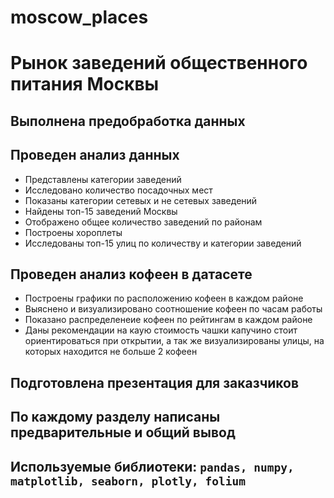# moscow_places
# Рынок заведений общественного питания Москвы
## Выполнена предобработка данных
## Проведен анализ данных
- Представлены категории заведений
- Исследовано количество посадочных мест
- Показаны категории сетевых и не сетевых заведений
- Найдены топ-15 заведений Москвы
- Отображено общее количество заведений по районам
- Построены хороплеты 
- Исследованы топ-15 улиц по количеству и категории заведений
## Проведен анализ кофеен в датасете
- Построены графики по расположению кофеен в каждом районе
- Выяснено и визуализировано соотношение кофеен по часам работы
- Показано распределенеие кофеен по рейтингам  в каждом районе
- Даны рекомендации на каую стоимость чашки капучино стоит ориентироваться при открытии, а так же визуализированы улицы, на которых находится не больше 2 кофеен
## Подготовлена презентация для заказчиков
## По каждому разделу написаны предварительные и общий вывод
## Используемые библиотеки: `pandas, numpy, matplotlib, seaborn, plotly, folium`


